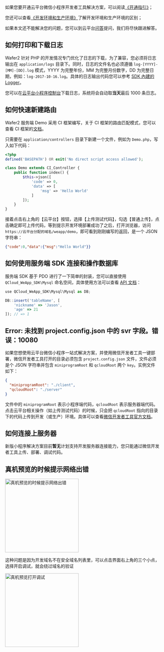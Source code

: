 如果您要开通云平台微信小程序开发者工具解决方案，可以阅读[《开通指引》](/document/product/619/11447)；

您还可以查看[《开发环境和生产环境》](/document/product/619/11446)了解开发环境和生产环境的区别；

如果本文还不能解决您的问题，您可以到云平台[问答](http://tce.fsphere.cn/developer/ask)提问，我们将尽快跟进解答。

## 如何打印和下载日志

Wafer2 针对 PHP 的开发情况专门优化了日志的下载，为了兼容，您必须将日志输出在 `application/logs` 目录下。同时，日志的文件名也必须遵循 `log-[YYYY]-[MM]-[DD].log` 模式，YYYY 为完整年份，MM 为完整月份数字，DD 为完整日期，例如：`log-2017-10-16.log`。具体的日志输出代码您可以参考 [SDK 內建的 Logger](https://github.com/tencentyun/wafer-php-server-sdk/blob/master/lib/Helper/Logger.php)。

您可以在[云平台小程序控制台](http://console.tce.fsphere.cn/lav2/dev)下载日志，系统将会自动取**当天**最后 1000 条日志。

## 如何快速新建路由

Wafer2 服务端 Demo 采用 CI 框架编写，关于 CI 框架的路由匹配模式，您可以查看 CI 框架的[文档](http://codeigniter.org.cn/user_guide/general/controllers.html)。

只需要在 `application/controllers` 目录下新建一个文件，例如为 `Demo.php`，写入如下代码：

```php
<?php
defined('BASEPATH') OR exit('No direct script access allowed');

class Demo extends CI_Controller {
    public function index() {
        $this->json([
            'code' => 0,
            'data' => [
                'msg' => 'Hello World'
            ]
        ]);
    }
}
```

接着点击右上角的【云平台】按钮，选择【上传测试代码】，勾选【普通上传】，点击确定即可上传代码，等到提示开发环境部署成功了之后，打开浏览器，访问 `https://云平台分配的域名/weapp/demo`，即可看到刚刚编写的返回，是一个 JSON 字符串：

```json
{"code":0,"data":{"msg":"Hello World"}}
```

## 如何使用服务端 SDK 连接和操作数据库

服务端 SDK 基于 PDO 进行了一下简单的封装，您可以直接使用 `QCloud_WeApp_SDK\Mysql` 命名空间，具体使用方法可以查看 [API 文档](https://github.com/tencentyun/wafer-php-server-sdk/blob/master/API.md)：

```javascript
use QCloud_WeApp_SDK\Mysql\Mysql as DB;

DB::insert('tableName', [
    'nickname' => 'Jason',
  	'age' => 21
]); // => 1
```

## Error: 未找到 project.config.json 中的 svr 字段。错误：10080

如果您想使用云平台微信小程序一站式解决方案，并使用微信开发者工具一键部署，微信开发者工具打开的目录必须包含 `project.config.json` 文件，文件必须是个 JSON 字符串并包含 `miniprogramRoot` 和 `qcloudRoot` 两个 `key`。实例文件如下：

```json
{
  "miniprogramRoot": "./client",
  "qcloudRoot": "./server"
}
```

文件中的 `miniprogramRoot` 表示小程序端代码，`qcloudRoot` 表示服务器端代码。点击云平台相关操作（如上传测试代码）的时候，只会把 `qcloudRoot` 指向的目录下的代码上传到开发（或生产）环境。具体可以查看[微信开发者工具官方文档](https://mp.weixin.qq.com/debug/wxadoc/dev/devtools/edit.html#项目配置文件)。

## 如何连接上服务器

新版小程序解决方案目前**暂无**计划支持开发服务器连接能力，您只能通过微信开发者工具上传、部署、调试代码。

## 真机预览的时候提示网络出错

<img src="https://mc.qcloudimg.com/static/img/049a1f8b5a477ebda6f088828f290e3c/8.png" width="240px" alt="真机预览的时候提示网络出错">

这种问题是因为开发域名不在安全域名列表里，可以点击界面右上角的三个小点，选择开启调试，就会绕过域名的验证

<img src="https://mc.qcloudimg.com/static/img/b192942b7593bcc344dfe89bd7fa2d3e/9.jpg" width="240px" alt="真机预览打开调试">